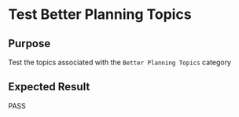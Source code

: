 Test Better Planning Topics
===========================

Purpose
-------
Test the topics associated with the `Better Planning Topics` category

Expected Result
---------------
PASS


<!---
BSSw Metadata
Publish: preview
Categories: Planning
Topics: Software engineering, Requirements, Design, Software interoperability
Tags: training
Level: 2
Prerequisites: defaults
Aggregate: subresource
RSS Update: 2019-04-19
--->
